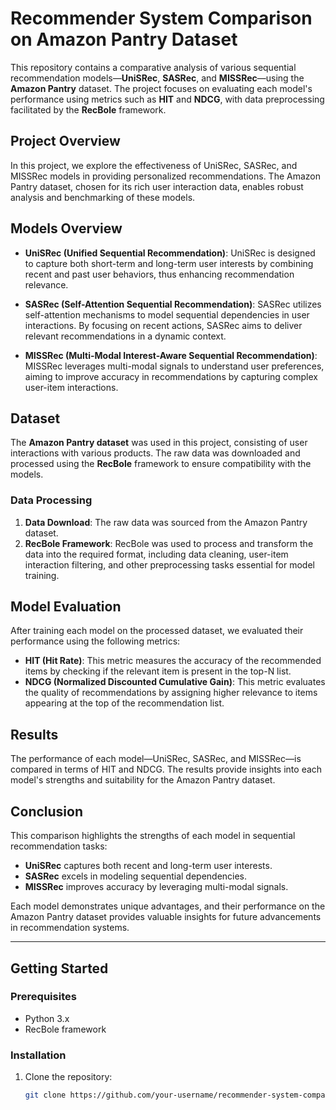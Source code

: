 # Recommender System Comparison on Amazon Pantry Dataset

This repository contains a comparative analysis of various sequential recommendation models—**UniSRec**, **SASRec**, and **MISSRec**—using the **Amazon Pantry** dataset. The project focuses on evaluating each model's performance using metrics such as **HIT** and **NDCG**, with data preprocessing facilitated by the **RecBole** framework.

## Project Overview

In this project, we explore the effectiveness of UniSRec, SASRec, and MISSRec models in providing personalized recommendations. The Amazon Pantry dataset, chosen for its rich user interaction data, enables robust analysis and benchmarking of these models.

## Models Overview

- **UniSRec (Unified Sequential Recommendation)**: UniSRec is designed to capture both short-term and long-term user interests by combining recent and past user behaviors, thus enhancing recommendation relevance.

- **SASRec (Self-Attention Sequential Recommendation)**: SASRec utilizes self-attention mechanisms to model sequential dependencies in user interactions. By focusing on recent actions, SASRec aims to deliver relevant recommendations in a dynamic context.

- **MISSRec (Multi-Modal Interest-Aware Sequential Recommendation)**: MISSRec leverages multi-modal signals to understand user preferences, aiming to improve accuracy in recommendations by capturing complex user-item interactions.

## Dataset

The **Amazon Pantry dataset** was used in this project, consisting of user interactions with various products. The raw data was downloaded and processed using the **RecBole** framework to ensure compatibility with the models.

### Data Processing

1. **Data Download**: The raw data was sourced from the Amazon Pantry dataset.
2. **RecBole Framework**: RecBole was used to process and transform the data into the required format, including data cleaning, user-item interaction filtering, and other preprocessing tasks essential for model training.

## Model Evaluation

After training each model on the processed dataset, we evaluated their performance using the following metrics:

- **HIT (Hit Rate)**: This metric measures the accuracy of the recommended items by checking if the relevant item is present in the top-N list.
- **NDCG (Normalized Discounted Cumulative Gain)**: This metric evaluates the quality of recommendations by assigning higher relevance to items appearing at the top of the recommendation list.

## Results

The performance of each model—UniSRec, SASRec, and MISSRec—is compared in terms of HIT and NDCG. The results provide insights into each model's strengths and suitability for the Amazon Pantry dataset.

## Conclusion

This comparison highlights the strengths of each model in sequential recommendation tasks:

- **UniSRec** captures both recent and long-term user interests.
- **SASRec** excels in modeling sequential dependencies.
- **MISSRec** improves accuracy by leveraging multi-modal signals.

Each model demonstrates unique advantages, and their performance on the Amazon Pantry dataset provides valuable insights for future advancements in recommendation systems.

---

## Getting Started

### Prerequisites

- Python 3.x
- RecBole framework

### Installation

1. Clone the repository:
   ```bash
   git clone https://github.com/your-username/recommender-system-comparison.git

